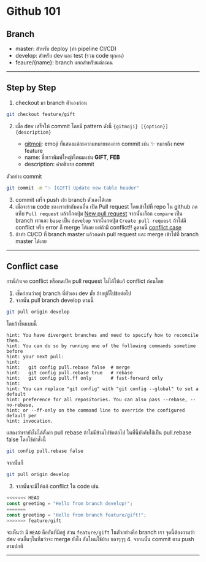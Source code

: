 # Github 101
## Branch
- master: สำหรับ deploy (ทำ pipeline CI/CD)
- develop: สำหรับ dev และ test (รวม code ทุกคน)
- feaure/{name}: branch แยกสำหรับแต่ละคน
---

## Step by Step
1. checkout มา branch ตัวเองก่อน
```bash
git checkout feature/gift
```
2. เมื่อ dev เสร็จให้ commit โดยมี pattern ดังนี้ `{gitmoji} [{option}] {description}` 

    - [gitmoji](https://gitmoji.dev/): emoji ที่แสดงแต่ละความหมายของการ commit เช่น ✨ หมายถึง new feature
    - name: ชื่อเราพิมพ์ใหญ่ทั้งหมดเช่น **GIFT**, **FEB**
    - description: คำอธิบาย commit

ตัวอย่าง commit
```bash
git commit -m "✨ [GIFT] Update new table header"
```
3. commit เสร็จ push เข้า branch ตัวเองได้เลย
4. เมื่อจะรวม code ของเราเข้ากับคนอื่น เปิด Pull request โดยเข้าไปที่ repo ใน github กดแท็บ `Pull request` แล้วก็กดปุ่ม [New pull request](https://github.com/parking-management-system-kmitl/pms-frontend/compare) จากนั้นเลือก `compare` เป็น branch เราและ `base` เป็น `develop` จากนั้นกดปุ่ม `Create pull request` ถ้าไม่มี conflict หรือ error ก็ merge ได้เลย แต่ถ้ามี conflict!! ดูตามนี้ [conflict case](#conflict-case)
5. ถ้าทำ CI/CD ที่ branch master แล้วกดทำ pull request และ merge เข้าไปที่ branch master ได้เลย
---

## Conflict case
 กรณีถ้าเจอ conflict หรือกดเปิด pull request ไม่ได้ให้แก้ conflict ก่อนโดย 
 1. เช็คก่อนว่าอยู่ branch ที่ตัวเอง dev มั้ย ถ้าอยู่ก็ไปข้อต่อไป
 2. จากนั้น pull branch develop ตามนี้
 ```bash
 git pull origin develop
 ```
 โดยถ้าขึ้นแบบนี้
```log
hint: You have divergent branches and need to specify how to reconcile them.
hint: You can do so by running one of the following commands sometime before
hint: your next pull:
hint: 
hint:   git config pull.rebase false  # merge
hint:   git config pull.rebase true   # rebase
hint:   git config pull.ff only       # fast-forward only
hint: 
hint: You can replace "git config" with "git config --global" to set a default
hint: preference for all repositories. You can also pass --rebase, --no-rebase,
hint: or --ff-only on the command line to override the configured default per
hint: invocation.
```
แสดงว่าเรายังไม่ได้ตั้งค่า pull rebase ถ้าไม่มีข้ามไปข้อต่อไป ในที่นี้บังคับใช้เป็น pull.rebase false โดยใช้คำสั่งนี้
```bash
git config pull.rebase false
```
จากนั้นก็ 
```bash
git pull origin develop
```
3. จากนั้นจะมีให้แก้ conflict ใน code เช่น
```javascript
<<<<<<< HEAD
const greeting = "Hello from branch develop!";
=======
const greeting = "Hello from branch feature/gift!";
>>>>>>> feature/gift
```
จะเห็นว่า มี `HEAD` คืออันที่มีอยู่ ส่วน `feature/gift` ในตัวอย่างคือ branch เรา จุดนี้ต้องถามว่า dev คนอื่นๆในทีมว่าจะ merge ยังไง อันไหนใช้บ้าง บลาๆๆๆ
4. จากนนั้น commit ตาม push ตามปกติ

---